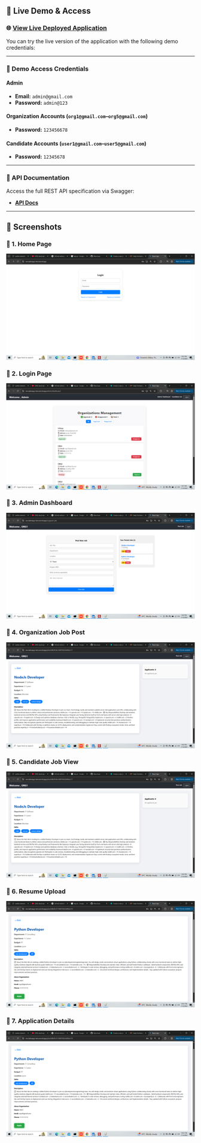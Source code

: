 ## 🔗 Live Demo & Access

### 🌐 [View Live Deployed Application](https://recruiterapp-test.vercel.app)

You can try the live version of the application with the following demo credentials:

---

### 🔐 Demo Access Credentials

#### Admin
- **Email:** `admin@gmail.com`
- **Password:** `admin@123`

#### Organization Accounts (`org1@gmail.com`–`org5@gmail.com`)
- **Password:** `123456678`

#### Candidate Accounts (`user1@gmail.com`–`user5@gmail.com`)
- **Password:** `12345678`

---

### 📄 API Documentation
Access the full REST API specification via Swagger:
- **[API Docs](http://45.129.86.64:8000/api-docs)**

---

## 📸 Screenshots

### 🔹 1. Home Page  
![1](https://github.com/prasadjoshi738/recruiterapp/raw/main/screenshots/1.png)

### 🔹 2. Login Page  
![2](https://github.com/prasadjoshi738/recruiterapp/raw/main/screenshots/2.png)

### 🔹 3. Admin Dashboard  
![3](https://github.com/prasadjoshi738/recruiterapp/raw/main/screenshots/3.png)

### 🔹 4. Organization Job Post  
![4](https://github.com/prasadjoshi738/recruiterapp/raw/main/screenshots/4.png)

### 🔹 5. Candidate Job View  
![5](https://github.com/prasadjoshi738/recruiterapp/raw/main/screenshots/5.png)

### 🔹 6. Resume Upload  
![6](https://github.com/prasadjoshi738/recruiterapp/raw/main/screenshots/6.png)

### 🔹 7. Application Details  
![7](https://github.com/prasadjoshi738/recruiterapp/raw/main/screenshots/7.png)

